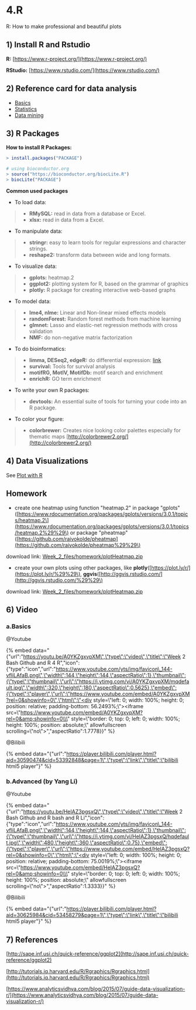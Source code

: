 # 4.R

R: How to make professional and beautiful plots

## 1) lnstall R and Rstudio

**R:** [https://www.r-project.org/](https://www.r-project.org/)

**RStudio:** [https://www.rstudio.com/](https://www.rstudio.com/)


## 2) Reference card for data analysis

* [Basics](https://cran.r-project.org/doc/contrib/Short-refcard.pdf)
* [Statistics](http://www.u.arizona.edu/~kuchi/Courses/MAT167/Files/R-refcard.pdf)
* [Data mining](https://cran.r-project.org/doc/contrib/YanchangZhao-refcard-data-mining.pdf)

## 3) R Packages

**How to install R Packages:**

```R
> install.packages("PACKAGE")

# using bioconductor.org
> source("https://bioconductor.org/biocLite.R")
> biocLite("PACKAGE")
```

**Common used packages**

* To load data:

> * **RMySQL:** read in data from a database or Excel.
> * **xlsx:** read in data from a Excel.

* To manipulate data:

> * **stringr:** easy to learn tools for regular expressions and character strings.
> * **reshape2:** transform data between wide and long formats.

* To visualize data:

> * **gplots:** heatmap.2
> * **ggplot2:** plotting system for R, based on the grammar of graphics
> * **plotly:** R package for creating interactive web-based graphs

* To model data:

> * **lme4, nlme:** Linear and Non-linear mixed effects models
> * **randomForest:** Random forest methods from machine learning
> * **glmnet:** Lasso and elastic-net regression methods with cross validation
> * **NMF:** do non-negative matrix factorization

* To do bioinformatics:

> * **limma, DESeq2, edgeR:** do differential expression: [link](https://www.nature.com/articles/nprot.2013.099%29)
> * **survival:** Tools for survival analysis
> * **motifRG, MotIV, MotifDb:** motif search and enrichment
> * **enrichR:** GO term enrichment

* To write your own R packages:

> * **devtools:** An essential suite of tools for turning your code into an R package.

* To color your figure:

> * **colorbrewer:** Creates nice looking color palettes especially for thematic maps [http://colorbrewer2.org/](http://colorbrewer2.org/)


## 4) Data Visualizations

See [Plot with R](https://lulab.gitbooks.io/teaching/content/appendix/appendix.plots.html)



## Homework

* create one heatmap using function "heatmap.2" in package "gplots" \([https://www.rdocumentation.org/packages/gplots/versions/3.0.1/topics/heatmap.2\](https://www.rdocumentation.org/packages/gplots/versions/3.0.1/topics/heatmap.2%29%29\) or package "pheatmap" \([https://github.com/raivokolde/pheatmap](https://github.com/raivokolde/pheatmap%29%29\)

download link: [Week\_2\_files/homework/plotHeatmap.zip](https://github.com/lulab/training/blob/master/assets/files/plotHeatmap.zip)

* create your own plots using other packages, like **plotly**\([https://plot.ly/r/](https://plot.ly/r/%29%29\), **ggvis**\([http://ggvis.rstudio.com/](http://ggvis.rstudio.com/%29%29\)

download link: [Week\_2\_files/homework/plotHeatmap.zip](https://github.com/lulab/training/blob/master/assets/files/plotHeatmap.zip)




## 6) Video

### a.Basics

@Youtube

{% embed data="{\"url\":\"https://youtu.be/A0YKZgxvpXM\",\"type\":\"video\",\"title\":\"Week 2 Bash Github and R 4 R\",\"icon\":{\"type\":\"icon\",\"url\":\"https://www.youtube.com/yts/img/favicon\_144-vfliLAfaB.png\",\"width\":144,\"height\":144,\"aspectRatio\":1},\"thumbnail\":{\"type\":\"thumbnail\",\"url\":\"https://i.ytimg.com/vi/A0YKZgxvpXM/mqdefault.jpg\",\"width\":320,\"height\":180,\"aspectRatio\":0.5625},\"embed\":{\"type\":\"player\",\"url\":\"https://www.youtube.com/embed/A0YKZgxvpXM?rel=0&showinfo=0\",\"html\":\"<div style=\\\"left: 0; width: 100%; height: 0; position: relative; padding-bottom: 56.2493%;\\\"><iframe src=\\\"https://www.youtube.com/embed/A0YKZgxvpXM?rel=0&amp;showinfo=0\\\" style=\\\"border: 0; top: 0; left: 0; width: 100%; height: 100%; position: absolute;\\\" allowfullscreen scrolling=\\\"no\\\"></iframe></div>\",\"aspectRatio\":1.7778}}" %}

@Bilibili

{% embed data="{\"url\":\"https://player.bilibili.com/player.html?aid=30590474&cid=53392848&page=1\",\"type\":\"link\",\"title\":\"bilibili html5 player\"}" %}

### b.Advanced (by Yang Li)

@Youtube

{% embed data="{\"url\":\"https://youtu.be/HeIAZ3pgsxQ\",\"type\":\"video\",\"title\":\"Week 2 Bash Github and R bash and R Li\",\"icon\":{\"type\":\"icon\",\"url\":\"https://www.youtube.com/yts/img/favicon\_144-vfliLAfaB.png\",\"width\":144,\"height\":144,\"aspectRatio\":1},\"thumbnail\":{\"type\":\"thumbnail\",\"url\":\"https://i.ytimg.com/vi/HeIAZ3pgsxQ/hqdefault.jpg\",\"width\":480,\"height\":360,\"aspectRatio\":0.75},\"embed\":{\"type\":\"player\",\"url\":\"https://www.youtube.com/embed/HeIAZ3pgsxQ?rel=0&showinfo=0\",\"html\":\"<div style=\\\"left: 0; width: 100%; height: 0; position: relative; padding-bottom: 75.0019%;\\\"><iframe src=\\\"https://www.youtube.com/embed/HeIAZ3pgsxQ?rel=0&amp;showinfo=0\\\" style=\\\"border: 0; top: 0; left: 0; width: 100%; height: 100%; position: absolute;\\\" allowfullscreen scrolling=\\\"no\\\"></iframe></div>\",\"aspectRatio\":1.3333}}" %}

@Bilibili

{% embed data="{\"url\":\"https://player.bilibili.com/player.html?aid=30625984&cid=53458279&page=1\",\"type\":\"link\",\"title\":\"bilibili html5 player\"}" %}


## 7) References

[http://sape.inf.usi.ch/quick-reference/ggplot2](http://sape.inf.usi.ch/quick-reference/ggplot2)

[http://tutorials.iq.harvard.edu/R/Rgraphics/Rgraphics.html](http://tutorials.iq.harvard.edu/R/Rgraphics/Rgraphics.html)

[https://www.analyticsvidhya.com/blog/2015/07/guide-data-visualization-r/](https://www.analyticsvidhya.com/blog/2015/07/guide-data-visualization-r/)
